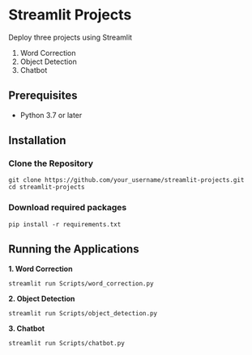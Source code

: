 # Streamlit Projects

Deploy three projects using Streamlit

1. Word Correction
2. Object Detection
3. Chatbot


## Prerequisites

- Python 3.7 or later

## Installation
### Clone the Repository

```
git clone https://github.com/your_username/streamlit-projects.git
cd streamlit-projects
```

### Download required packages
```
pip install -r requirements.txt
```

## Running the Applications
**1. Word Correction**
```
streamlit run Scripts/word_correction.py
```

**2. Object Detection**
```
streamlit run Scripts/object_detection.py
```

**3. Chatbot**
```
streamlit run Scripts/chatbot.py
```
